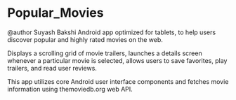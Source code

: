 # Popular_Movies
@author Suyash Bakshi
Android app optimized for tablets, to help users discover popular and highly rated movies on the web.

Displays a scrolling grid of movie trailers, launches a details screen whenever a particular movie is selected,
allows users to save favorites, play trailers, and read user reviews.

This app utilizes core Android user interface components and fetches movie information using themoviedb.org web API.
